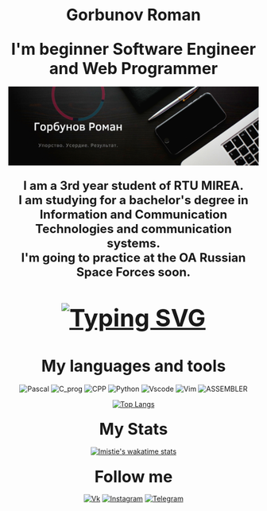 <h2 align="center"><font size="6px"> Gorbunov Roman </font></h2>
<!--# <center> Меня зовут Горбунов Роман </center>-->
<h2 align="center"><font size="6px"> I'm beginner Software Engineer and Web Programmer</font></h2>
<!--# <center>Я начинающий инженер-программист и веб-программист</center>-->

[![Header](https://github.com/lmistie/lmistie/blob/master/img/header.png)](https://www.canva.com/design/DAEqeZfAzNc/-UYjaGaKHueaHdypzOIU_w/view?website#2:1)

<h3 align="center"><font size="5px">I am a 3rd year student of RTU MIREA. <br>I am studying for a bachelor's degree in Information and Communication Technologies and communication systems. <br>I'm going to practice at the OA Russian Space Forces soon.</font></h3>
<!--## <center>Я студент 3 курса РТУ МИРЭА. <br>Я учусь на степень бакалавра в области информационно - коммуникационных технологий и систем связи. Я скоро буду тренироваться в ОА Российские Космические Войска.</center>-->

<!-- [![Readme Card](https://github-readme-stats.vercel.app/api/pin/?username=lmistie&repo=github-readme-stats&theme=midnight-purple)](https://github.com/lmistie/github-readme-stats) -->

<h3 align="center"><font size="10px">

[![Typing SVG](https://readme-typing-svg.herokuapp.com?color=%F7F7F7FF&lines=+++++Computer+science+student)](https://git.io/typing-svg)

</font></h3>

<h2 align="center"><font size="6px">  My languages and tools</font></h2>
<div align="center">

<!--![HTML](https://img.shields.io/badge/-html-000000?style=for-the-badge&logo=html5)
![CSS](https://img.shields.io/badge/-css-000000?style=for-the-badge&logo=css3) -->
<!-- ![JavaScript](https://img.shields.io/badge/-javascript-000000?style=for-the-badge&logo=JavaScript) -->
<!-- ![.NET](https://img.shields.io/badge/-Framework-000000?style=for-the-badge&logo=.net) -->
![Pascal](https://img.shields.io/badge/-Pascal-000000?style=for-the-badge&logo=Pascal)
![C_prog](https://img.shields.io/badge/-C-000000?style=for-the-badge&logo=C)
![CPP](https://img.shields.io/badge/-C++-000000?style=for-the-badge&logo=C%2b%2b)
![Python](https://img.shields.io/badge/-python-000000?style=for-the-badge&logo=python)
![Vscode](https://img.shields.io/badge/-vscode-000000?style=for-the-badge&logo=VisualStudioCode)
![Vim](https://img.shields.io/badge/-vim-000000?style=for-the-badge&logo=Vim)
![ASSEMBLER](https://img.shields.io/badge/-Asm-000000?style=for-the-badge&logo=AssemblyScript)


</div>
<!--![Sql](https://img.shields.io/badge/-mySql-000000?style=for-the-badge&logo=mySql)-->
<!--![Ruby](https://img.shields.io/badge/-ruby-000000?style=for-the-badge&logo=ruby)-->

<!--[![Top Langs](https://github-readme-stats.vercel.app/api/top-langs/?username=lmistie&layout=compact)](https://github.com/lmistie/github-readme-stats)-->
<div align="center">

[![Top Langs](https://github-readme-stats.vercel.app/api/top-langs/?username=lmistie&langs_count=8&theme=dark)](https://github.com/anuraghazra/github-readme-stats)

</div>




<h3 align="center"><font size="6px"> My Stats </font></h3>
<div align="center">

[![lmistie's wakatime stats](https://github-readme-stats.vercel.app/api/wakatime?username=lmistie&theme=dark)](https://github.com/anuraghazra/github-readme-stats)



</div>

<h3 align="center"><font size="6px"> Follow me </font></h3>

<div align="center">

[![Vk](https://img.shields.io/badge/-Vkontakte-000000?style=for-the-badge&logo=vk)](https://vk.com/lmistie)
[![Instagram](https://img.shields.io/badge/-Instagram-000000?style=for-the-badge&logo=Instagram)](https://www.instagram.com/sea_0f_tears/)
[![Telegram](https://img.shields.io/badge/-Telegram-000000?style=for-the-badge&logo=Telegram)](https://t.me/lmistie)
</div>
